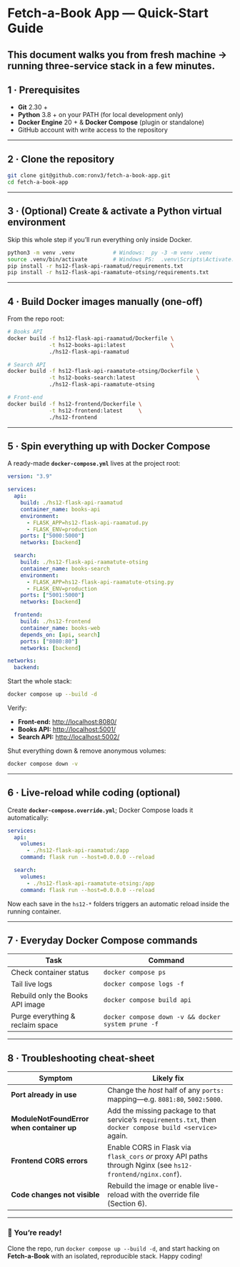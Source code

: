 # Fetch-a-Book App — Quick-Start Guide

This document walks you from **fresh machine → running three-service stack** in a few minutes.
---

## 1 · Prerequisites

* **Git** 2.30 +
* **Python** 3.8 + on your PATH (for local development only)
* **Docker Engine** 20 + & **Docker Compose** (plugin or standalone)
* GitHub account with write access to the repository

---

## 2 · Clone the repository

```bash
git clone git@github.com:ronv3/fetch-a-book-app.git
cd fetch-a-book-app
```

---

## 3 · (Optional) Create & activate a Python virtual environment  

Skip this whole step if you’ll run everything only inside Docker.

```bash
python3 -m venv .venv            # Windows:  py -3 -m venv .venv
source .venv/bin/activate        # Windows PS:  .venv\Scripts\Activate.ps1
pip install -r hs12-flask-api-raamatud/requirements.txt
pip install -r hs12-flask-api-raamatute-otsing/requirements.txt
```

---

## 4 · Build Docker images manually (one-off)

From the repo root:

```bash
# Books API
docker build -f hs12-flask-api-raamatud/Dockerfile \
             -t hs12-books-api:latest              \
             ./hs12-flask-api-raamatud

# Search API
docker build -f hs12-flask-api-raamatute-otsing/Dockerfile \
             -t hs12-books-search:latest                   \
             ./hs12-flask-api-raamatute-otsing

# Front-end
docker build -f hs12-frontend/Dockerfile \
             -t hs12-frontend:latest     \
             ./hs12-frontend
```

---

## 5 · Spin everything up with Docker Compose

A ready-made **`docker-compose.yml`** lives at the project root:

```yaml
version: "3.9"

services:
  api:
    build: ./hs12-flask-api-raamatud
    container_name: books-api
    environment:
      - FLASK_APP=hs12-flask-api-raamatud.py
      - FLASK_ENV=production
    ports: ["5000:5000"]
    networks: [backend]

  search:
    build: ./hs12-flask-api-raamatute-otsing
    container_name: books-search
    environment:
      - FLASK_APP=hs12-flask-api-raamatute-otsing.py
      - FLASK_ENV=production
    ports: ["5001:5000"]
    networks: [backend]

  frontend:
    build: ./hs12-frontend
    container_name: books-web
    depends_on: [api, search]
    ports: ["8080:80"]
    networks: [backend]

networks:
  backend:
```

Start the whole stack:

```bash
docker compose up --build -d
```

Verify:

* **Front-end:** <http://localhost:8080/>  
* **Books API:** <http://localhost:5001/>  
* **Search API:** <http://localhost:5002/>

Shut everything down & remove anonymous volumes:

```bash
docker compose down -v
```

---

## 6 · Live-reload while coding (optional)

Create **`docker-compose.override.yml`**; Docker Compose loads it automatically:

```yaml
services:
  api:
    volumes:
      - ./hs12-flask-api-raamatud:/app
    command: flask run --host=0.0.0.0 --reload

  search:
    volumes:
      - ./hs12-flask-api-raamatute-otsing:/app
    command: flask run --host=0.0.0.0 --reload
```

Now each save in the `hs12-*` folders triggers an automatic reload inside the running container.

---

## 7 · Everyday Docker Compose commands

| Task                              | Command                                                            |
|-----------------------------------|--------------------------------------------------------------------|
| Check container status            | `docker compose ps`                                                |
| Tail live logs                    | `docker compose logs -f`                                           |
| Rebuild only the Books API image  | `docker compose build api`                                         |
| Purge everything & reclaim space  | `docker compose down -v && docker system prune -f`                 |

---

## 8 · Troubleshooting cheat-sheet

| Symptom                                   | Likely fix                                                                                                      |
|-------------------------------------------|------------------------------------------------------------------------------------------------------------------|
| **Port already in use**                   | Change the *host* half of any `ports:` mapping—e.g. `8081:80`, `5002:5000`.                                      |
| **ModuleNotFoundError when container up** | Add the missing package to that service’s `requirements.txt`, then `docker compose build <service>` again.       |
| **Frontend CORS errors**                  | Enable CORS in Flask via `flask_cors` *or* proxy API paths through Nginx (see `hs12-frontend/nginx.conf`).       |
| **Code changes not visible**              | Rebuild the image or enable live-reload with the override file (Section 6).                                      |

---

### 🎉 You’re ready!

Clone the repo, run `docker compose up --build -d`, and start hacking on **Fetch-a-Book** with an isolated, reproducible stack. Happy coding!
